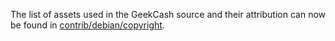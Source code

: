 The list of assets used in the GeekCash source and their attribution can now be found in [contrib/debian/copyright](../contrib/debian/copyright).
